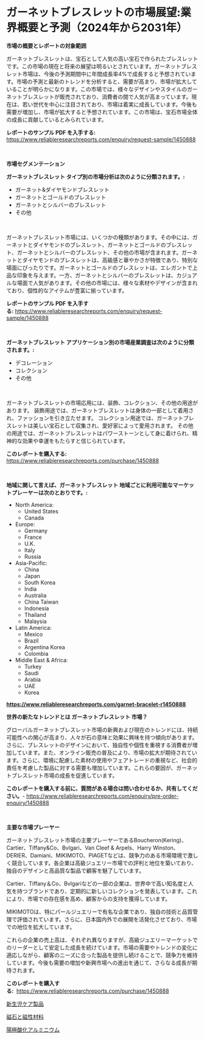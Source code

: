 <p><h1>ガーネットブレスレットの市場展望:業界概要と予測（2024年から2031年）</h1></p><p><strong>市場の概要とレポートの対象範囲</strong></p>
<p><p>ガーネットブレスレットは、宝石として人気の高い宝石で作られたブレスレットです。この市場の現在と将来の展望は明るいとされています。ガーネットブレスレット市場は、今後の予測期間中に年間成長率4%で成長すると予想されています。市場の予測と最新のトレンドを分析すると、需要が高まり、市場が拡大していることが明らかになります。この市場では、様々なデザインやスタイルのガーネットブレスレットが販売されており、消費者の間で人気が高まっています。現在は、若い世代を中心に注目されており、市場は着実に成長しています。今後も需要が増加し、市場が拡大すると予想されています。この市場は、宝石市場全体の成長に貢献しているとみられています。</p></p>
<p><strong>レポートのサンプル PDF を入手する:</strong> <a href="https://www.reliableresearchreports.com/enquiry/request-sample/1450888">https://www.reliableresearchreports.com/enquiry/request-sample/1450888</a></p>
<p>&nbsp;</p>
<p><strong>市場セグメンテーション</strong></p>
<p><strong>ガーネットブレスレット タイプ別の市場分析は次のように分類されます。:</strong></p>
<p><ul><li>ガーネット&ダイヤモンドブレスレット</li><li>ガーネットとゴールドのブレスレット</li><li>ガーネットとシルバーのブレスレット</li><li>その他</li></ul></p>
<p>&nbsp;</p>
<p><p>ガーネットブレスレット市場には、いくつかの種類があります。その中には、ガーネットとダイヤモンドのブレスレット、ガーネットとゴールドのブレスレット、ガーネットとシルバーのブレスレット、その他の市場が含まれます。ガーネットとダイヤモンドのブレスレットは、高級感と華やかさが特徴であり、特別な場面にぴったりです。ガーネットとゴールドのブレスレットは、エレガントで上品な印象を与えます。一方、ガーネットとシルバーのブレスレットは、カジュアルな場面で人気があります。その他の市場には、様々な素材やデザインが含まれており、個性的なアイテムが豊富に揃っています。</p></p>
<p><strong>レポートのサンプル PDF を入手する:</strong>&nbsp;<a href="https://www.reliableresearchreports.com/enquiry/request-sample/1450888">https://www.reliableresearchreports.com/enquiry/request-sample/1450888</a></p>
<p>&nbsp;</p>
<p><strong> ガーネットブレスレット アプリケーション別の市場産業調査は次のように分類されます。:</strong></p>
<p><ul><li>デコレーション</li><li>コレクション</li><li>その他</li></ul></p>
<p>&nbsp;</p>
<p><p>ガーネットブレスレットの市場応用には、装飾、コレクション、その他の用途があります。 装飾用途では、ガーネットブレスレットは身体の一部として着用され、ファッションを引き立たせます。 コレクション用途では、ガーネットブレスレットは美しい宝石として収集され、愛好家によって愛用されます。 その他の用途では、ガーネットブレスレットはパワーストーンとして身に着けられ、精神的な効果や幸運をもたらすと信じられています。</p></p>
<p><strong>このレポートを購入する:</strong>&nbsp; <a href="https://www.reliableresearchreports.com/purchase/1450888">https://www.reliableresearchreports.com/purchase/1450888</a></p>
<p>&nbsp;</p>
<p><strong>地域に関して言えば、ガーネットブレスレット 地域ごとに利用可能なマーケットプレーヤーは次のとおりです。:</strong></p>
<p><ul>
    <li>
        North America:
        <ul>
            <li>United States</li>
            <li>Canada</li>
        </ul>
    </li>
    <li>
        Europe:
        <ul>
            <li>Germany</li>
            <li>France</li>
            <li>U.K.</li>
            <li>Italy</li>
            <li>Russia</li>
        </ul>
    </li>
    <li>
        Asia-Pacific:
        <ul>
            <li>China</li>
            <li>Japan</li>
            <li>South Korea</li>
            <li>India</li>
            <li>Australia</li>
            <li>China Taiwan</li>
            <li>Indonesia</li>
            <li>Thailand</li>
            <li>Malaysia</li>
        </ul>
    </li>
    <li>
        Latin America:
        <ul>
            <li>Mexico</li>
            <li>Brazil</li>
            <li>Argentina Korea</li>
            <li>Colombia</li>
        </ul>
    </li>
    <li>
        Middle East & Africa:
        <ul>
            <li>Turkey</li>
            <li>Saudi</li>
            <li>Arabia</li>
            <li>UAE</li>
            <li>Korea</li>
        </ul>
    </li>
    </ul></p>
<p><strong><a href="https://www.reliableresearchreports.com/garnet-bracelet-r1450888">https://www.reliableresearchreports.com/garnet-bracelet-r1450888</a></strong>&nbsp;</p>
<p><strong>世界の新たなトレンドとは ガーネットブレスレット 市場？</strong></p>
<p><p>グローバルガーネットブレスレット市場の新興および現在のトレンドには、持続可能性への関心が高まり、人々が石の意味と効果に興味を持つ傾向があります。さらに、ブレスレットのデザインにおいて、独自性や個性を重視する消費者が増加しています。また、オンライン販売の普及により、市場の拡大が期待されています。さらに、環境に配慮した素材の使用やフェアトレードの重視など、社会的責任を考慮した製品に対する需要も増加しています。これらの要因が、ガーネットブレスレット市場の成長を促進しています。</p></p>
<p><strong>このレポートを購入する前に、質問がある場合は問い合わせるか、共有してください。</strong>- <a href="https://www.reliableresearchreports.com/enquiry/pre-order-enquiry/1450888">https://www.reliableresearchreports.com/enquiry/pre-order-enquiry/1450888</a></p>
<p>&nbsp;</p>
<p><strong>主要な市場プレーヤー</strong></p>
<p><p>ガーネットブレスレット市場の主要プレーヤーであるBoucheron(Kering)、Cartier、Tiffany&Co、Bvlgari、Van Cleef & Arpels、Harry Winston、DERIER、Damiani、MIKIMOTO、PIAGETなどは、競争力のある市場環境で激しく競合しています。各企業は高級ジュエリー市場での評判と地位を築いており、独自のデザインと高品質な製品で顧客を魅了しています。</p><p>Cartier、Tiffany＆Co、Bvlgariなどの一部の企業は、世界中で高い知名度と人気を持つブランドであり、定期的に新しいコレクションを発表しています。これにより、市場での存在感を高め、顧客からの支持を獲得しています。</p><p>MIKIMOTOは、特にパールジュエリーで有名な企業であり、独自の技術と品質管理で評価されています。さらに、日本国内外での展開を活発化させており、市場での地位を拡大しています。</p><p>これらの企業の売上高は、それぞれ異なりますが、高級ジュエリーマーケットでのリーダーとして安定した成長を続けています。市場の需要やトレンドの変化に適応しながら、顧客のニーズに合った製品を提供し続けることで、競争力を維持しています。今後も需要の増加や新興市場への進出を通じて、さらなる成長が期待されます。</p></p>
<p><strong>このレポートを購入する:</strong>&nbsp;&nbsp;<a href="https://www.reliableresearchreports.com/purchase/1450888">https://www.reliableresearchreports.com/purchase/1450888</a></p>
<p><p><a href="https://medium.com/@victor.sharp87978/%E6%96%B0%E7%94%9F%E5%85%90%E3%82%B1%E3%82%A2%E8%A3%BD%E5%93%81%E5%B8%82%E5%A0%B4%E3%81%AE%E5%88%86%E6%9E%90-%E4%B8%96%E7%95%8C%E7%94%A3%E6%A5%AD%E3%81%AE%E5%B1%95%E6%9C%9B%E3%81%A8%E4%BA%88%E6%B8%AC-2024%E5%B9%B4%E3%81%8B%E3%82%892031%E5%B9%B4-aa66f520d36b">新生児ケア製品</a></p><p><a href="https://medium.com/@nicolasrown5/%E7%A3%81%E7%9F%B3%E3%81%A8%E7%A3%81%E6%80%A7%E6%9D%90%E6%96%99%E5%B8%82%E5%A0%B4%E3%81%AE%E8%A6%8F%E6%A8%A1%E3%81%A8%E5%B8%82%E5%A0%B4%E3%81%AE%E5%8B%95%E5%90%91-%E5%AE%8C%E5%85%A8%E3%81%AA%E7%94%A3%E6%A5%AD%E6%A6%82%E8%A6%81-2024%E5%B9%B4%E3%81%8B%E3%82%892031%E5%B9%B4%E3%81%BE%E3%81%A7-85471b301f52">磁石と磁性材料</a></p><p><a href="https://medium.com/@alliegrater55/%E3%82%A2%E3%83%AB%E3%83%9E%E3%82%A4%E3%83%88%E5%87%A6%E7%90%86%E3%81%95%E3%82%8C%E3%81%9F%E3%82%A2%E3%83%AB%E3%83%9F%E3%83%8B%E3%82%A6%E3%83%A0%E5%B8%82%E5%A0%B4%E3%81%AE%E5%88%86%E6%9E%90%E3%81%A8%E3%82%B5%E3%82%A4%E3%82%BA%E4%BA%88%E6%B8%AC%E3%81%AF-2024%E5%B9%B4%E3%81%8B%E3%82%892031%E5%B9%B4%E3%81%BE%E3%81%A7%E3%81%AE%E6%9C%9F%E9%96%93%E3%81%AB%E8%A1%8C%E3%82%8F%E3%82%8C%E3%81%BE%E3%81%99-84f16b8ee455">陽極酸化アルミニウム</a></p></p>